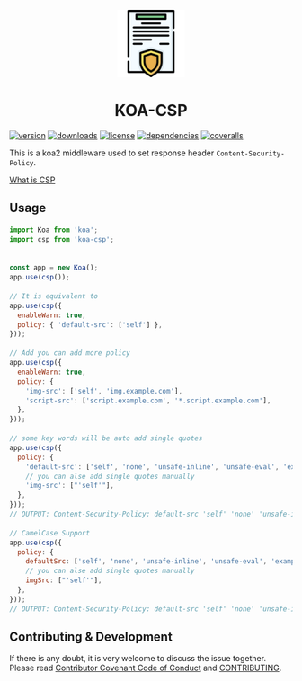 <!-- title -->
<p align="center" style="padding-top: 40px">
  <img src="./doc/images/logo.svg?sanitize=true" width="120" alt="logo" />
</p>

<h1 align="center" style="text-align: center">KOA-CSP</h1>
<!-- title -->

[![version](https://img.shields.io/npm/v/koa-csp.svg?style=flat-square)](https://www.npmjs.com/package/koa-csp)
[![downloads](https://img.shields.io/npm/dm/koa-csp.svg?style=flat-square)](https://www.npmjs.com/package/koa-csp)
[![license](https://img.shields.io/npm/l/koa-csp.svg?style=flat-square)](https://www.npmjs.com/package/koa-csp)
[![dependencies](https://img.shields.io/librariesio/github/Val-istar-Guo/koa-csp.svg?style=flat-square)](https://www.npmjs.com/package/koa-csp)
[![coveralls](https://img.shields.io/coveralls/github/Val-istar-Guo/koa-csp.svg?style=flat-square)](https://coveralls.io/github/Val-istar-Guo/koa-csp)



<!-- description -->
This is a koa2 middleware used to set response header `Content-Security-Policy`.

[What is CSP](https://developer.mozilla.org/en-US/docs/Web/HTTP/CSP)
<!-- description -->

## Usage

<!-- usage -->
```javascript
import Koa from 'koa';
import csp from 'koa-csp';


const app = new Koa();
app.use(csp());

// It is equivalent to
app.use(csp({
  enableWarn: true,
  policy: { 'default-src': ['self'] },
}));

// Add you can add more policy
app.use(csp({
  enableWarn: true,
  policy: {
    'img-src': ['self', 'img.example.com'],
    'script-src': ['script.example.com', '*.script.example.com'],
  },
}));

// some key words will be auto add single quotes
app.use(csp({
  policy: {
    'default-src': ['self', 'none', 'unsafe-inline', 'unsafe-eval', 'example.com'],
    // you can alse add single quotes manually
    'img-src': ["'self'"],
  },
}));
// OUTPUT: Content-Security-Policy: default-src 'self' 'none' 'unsafe-inline' 'unsafe-eval' example.com; img-src 'self'

// CamelCase Support
app.use(csp({
  policy: {
    defaultSrc: ['self', 'none', 'unsafe-inline', 'unsafe-eval', 'example.com'],
    // you can alse add single quotes manually
    imgSrc: ["'self'"],
  },
}));
// OUTPUT: Content-Security-Policy: default-src 'self' 'none' 'unsafe-inline' 'unsafe-eval' example.com; img-src 'self'
```
<!-- usage -->

<!-- addition --><!-- addition -->


## Contributing & Development

If there is any doubt, it is very welcome to discuss the issue together.
Please read [Contributor Covenant Code of Conduct](.github/CODE_OF_CONDUCT.md) and [CONTRIBUTING](.github/CONTRIBUTING.md).
